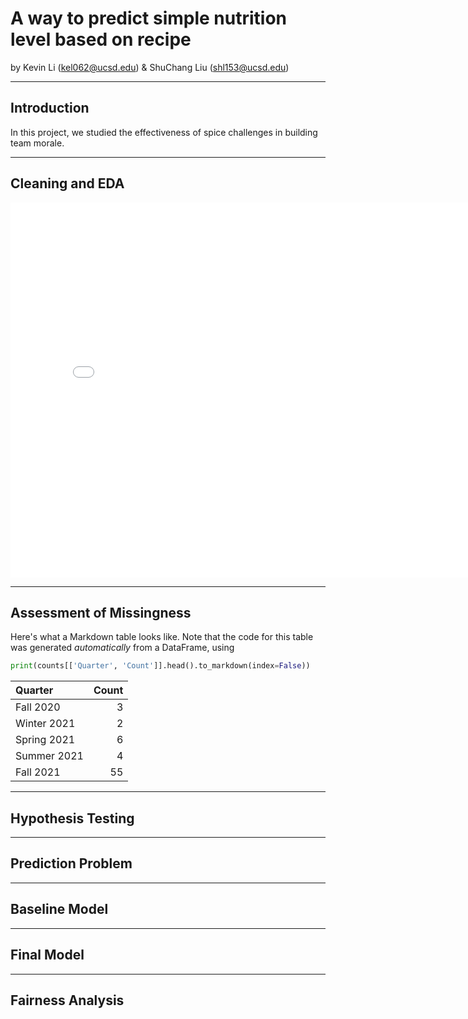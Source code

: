 # A way to predict simple nutrition level based on recipe

by Kevin Li (kel062@ucsd.edu) & ShuChang Liu (shl153@ucsd.edu)


---

## Introduction

In this project, we studied the effectiveness of spice challenges in building team morale.

---

## Cleaning and EDA

<iframe src="assets/mean-protein.html" width=800 height=600 frameBorder=0></iframe>

---

## Assessment of Missingness

Here's what a Markdown table looks like. Note that the code for this table was generated _automatically_ from a DataFrame, using

```py
print(counts[['Quarter', 'Count']].head().to_markdown(index=False))
```

| Quarter     |   Count |
|:------------|--------:|
| Fall 2020   |       3 |
| Winter 2021 |       2 |
| Spring 2021 |       6 |
| Summer 2021 |       4 |
| Fall 2021   |      55 |

---

## Hypothesis Testing


---

## Prediction Problem





___

## Baseline Model




___

## Final Model




___

## Fairness Analysis






